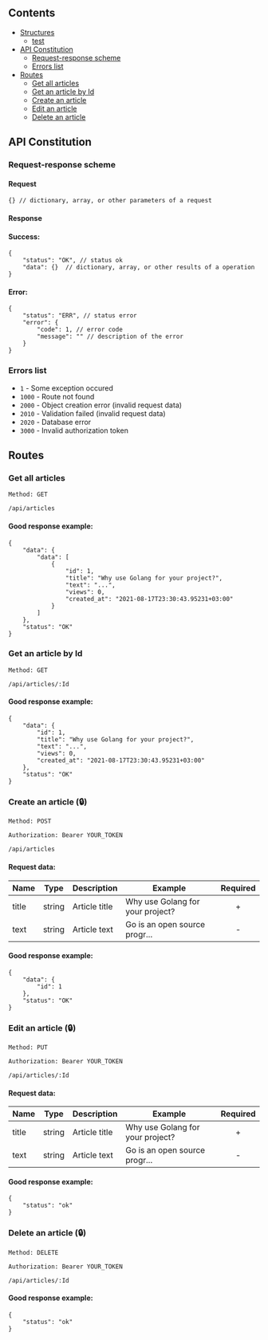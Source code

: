 ## Contents
- [Structures](#structures)
  - [test](#structures_test)
- [API Constitution](#api_constitution)
  - [Request-response scheme](#api_constitution_scheme)
  - [Errors list](#api_constitution_errors_list)
- [Routes](#routes)
  - [Get all articles](#routes_all_articles)
  - [Get an article by Id](#routes_article)
  - [Create an article](#routes_create_article)
  - [Edit an article](#routes_edit_article)
  - [Delete an article](#routes_delete_article)

## API Constitution <div id="api_constitution"></div>
### Request-response scheme <div id="api_constitution_scheme"></div>
#### Request
```json5
{} // dictionary, array, or other parameters of a request
```
#### Response
#### Success:
```json5
{
    "status": "OK", // status ok
    "data": {}  // dictionary, array, or other results of a operation
}
```
#### Error:
```json5
{
    "status": "ERR", // status error
    "error": {
        "code": 1, // error code
        "message": "" // description of the error
    }
}
```

### Errors list <div id="api_constitution_errors_list"></div>
- `1` - Some exception occured 
- `1000` - Route not found
- `2000` - Object creation error (invalid request data)
- `2010` - Validation failed (invalid request data)
- `2020` - Database error
- `3000` - Invalid authorization token
  
## Routes <div id="routes"></div>

### Get all articles <div id="routes_all_articles"></div>
```
Method: GET
```
```
/api/articles
```

#### Good response example:
```json5
{
    "data": {
        "data": [
            {
                "id": 1,
                "title": "Why use Golang for your project?",
                "text": "...",
                "views": 0,
                "created_at": "2021-08-17T23:30:43.95231+03:00"
            }
        ]
    },
    "status": "OK"
}
```

### Get an article by Id <div id="routes_article"></div>
```
Method: GET
```
```
/api/articles/:Id
```

#### Good response example:
```json5
{
    "data": {
        "id": 1,
        "title": "Why use Golang for your project?",
        "text": "...",
        "views": 0,
        "created_at": "2021-08-17T23:30:43.95231+03:00"
    },
    "status": "OK"
}
```

### Create an article (🔒) <div id="routes_create_article"></div>
```
Method: POST
```
```
Authorization: Bearer YOUR_TOKEN
```
```
/api/articles
```

#### Request data:
| Name | Type | Description | Example | Required |
|--|--|--|--|:--:|
| title | string | Article title | Why use Golang for your project? | + |
| text | string | Article text | Go is an open source progr... | - |

#### Good response example:
```json5
{
    "data": {
        "id": 1
    },
    "status": "OK"
}
```

### Edit an article (🔒) <div id="routes_edit_article"></div>
```
Method: PUT
```
```
Authorization: Bearer YOUR_TOKEN
```
```
/api/articles/:Id
```

#### Request data:
| Name | Type | Description | Example | Required |
|--|--|--|--|:--:|
| title | string | Article title | Why use Golang for your project? | + |
| text | string | Article text | Go is an open source progr... | - |

#### Good response example:
```json5
{
    "status": "ok"
}
```

### Delete an article (🔒) <div id="routes_delete_article"></div>
```
Method: DELETE
```
```
Authorization: Bearer YOUR_TOKEN
```
```
/api/articles/:Id
```

#### Good response example:
```json5
{
    "status": "ok"
}
```
